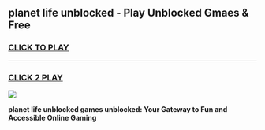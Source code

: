 
## planet life unblocked - Play Unblocked Gmaes & Free
<h3>
<a href="https://news.freeplayer.one?title=planet_life_unblocked&ref=23F">CLICK TO PLAY</a></h3>
<hr>

<h3>
<a href="https://news.freeplayer.one?title=planet_life_unblocked&ref=23F">CLICK 2 PLAY</a>
  
</h3>

<a href="https://news.freeplayer.one?title=planet_life_unblocked&ref=23F/"><img src="https://clearcache.store/games.png"></a>


**planet life unblocked games unblocked: Your Gateway to Fun and Accessible Online Gaming**
